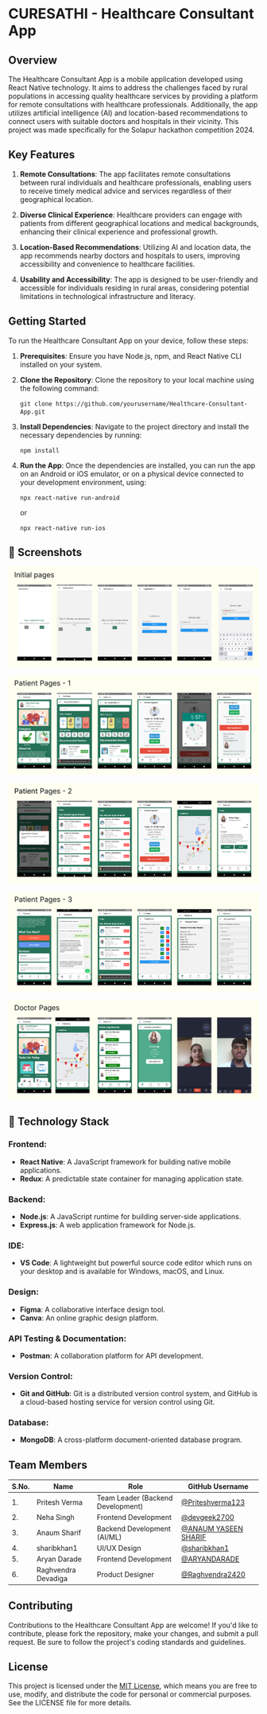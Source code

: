 # CURESATHI - Healthcare Consultant App

## Overview

The Healthcare Consultant App is a mobile application developed using React Native technology. It aims to address the challenges faced by rural populations in accessing quality healthcare services by providing a platform for remote consultations with healthcare professionals. Additionally, the app utilizes artificial intelligence (AI) and location-based recommendations to connect users with suitable doctors and hospitals in their vicinity. This project was made specifically for the Solapur hackathon competition 2024.

## Key Features

1. **Remote Consultations**: The app facilitates remote consultations between rural individuals and healthcare professionals, enabling users to receive timely medical advice and services regardless of their geographical location.

2. **Diverse Clinical Experience**: Healthcare providers can engage with patients from different geographical locations and medical backgrounds, enhancing their clinical experience and professional growth.

3. **Location-Based Recommendations**: Utilizing AI and location data, the app recommends nearby doctors and hospitals to users, improving accessibility and convenience to healthcare facilities.

4. **Usability and Accessibility**: The app is designed to be user-friendly and accessible for individuals residing in rural areas, considering potential limitations in technological infrastructure and literacy.

## Getting Started

To run the Healthcare Consultant App on your device, follow these steps:

1. **Prerequisites**: Ensure you have Node.js, npm, and React Native CLI installed on your system.

2. **Clone the Repository**: Clone the repository to your local machine using the following command:
   ```
   git clone https://github.com/yourusername/Healthcare-Consultant-App.git
   ```

3. **Install Dependencies**: Navigate to the project directory and install the necessary dependencies by running:
   ```
   npm install
   ```

4. **Run the App**: Once the dependencies are installed, you can run the app on an Android or iOS emulator, or on a physical device connected to your development environment, using:
   ```
   npx react-native run-android
   ```
   or
   ```
   npx react-native run-ios
   ```
## 🔗 Screenshots

![App Screenshot](https://github.com/devgeek2700/CURESATHI-Healthcare-Consultatant-App/blob/main/Images/o1.png?raw=true)


![App Screenshot](https://github.com/devgeek2700/CURESATHI-Healthcare-Consultatant-App/blob/main/Images/o2.png?raw=true)


![App Screenshot](https://github.com/devgeek2700/CURESATHI-Healthcare-Consultatant-App/blob/main/Images/o3.png?raw=true)


![App Screenshot](https://github.com/devgeek2700/CURESATHI-Healthcare-Consultatant-App/blob/main/Images/o4.png?raw=true)


![App Screenshot](https://github.com/devgeek2700/CURESATHI-Healthcare-Consultatant-App/blob/main/Images/o5.png?raw=true)

## 🔗 Technology Stack

### Frontend:
- **React Native**: A JavaScript framework for building native mobile applications.
- **Redux**: A predictable state container for managing application state.

### Backend:
- **Node.js**: A JavaScript runtime for building server-side applications.
- **Express.js**: A web application framework for Node.js.

### IDE:
- **VS Code**: A lightweight but powerful source code editor which runs on your desktop and is available for Windows, macOS, and Linux.

### Design:
- **Figma**: A collaborative interface design tool.
- **Canva**: An online graphic design platform.

### API Testing & Documentation:
- **Postman**: A collaboration platform for API development.

### Version Control:
- **Git and GitHub**: Git is a distributed version control system, and GitHub is a cloud-based hosting service for version control using Git.

### Database:
- **MongoDB**: A cross-platform document-oriented database program.

## Team Members

| S.No. | Name                      | Role                              | GitHub Username      |
|-------|---------------------------|-----------------------------------|----------------------|
| 1.    | Pritesh Verma             | Team Leader (Backend Development) | [@Priteshverma123](https://github.com/Priteshverma123) |
| 2.    | Neha Singh                | Frontend Development              | [@devgeek2700](https://github.com/devgeek2700)  |
| 3.    | Anaum Sharif              | Backend Development (AI/ML)       | [@ANAUM YASEEN SHARIF](https://github.com/anaumsharif) |
| 4.    | sharibkhan1               | UI/UX Design                      | [@sharibkhan1](https://github.com/sharibkhan1) |
| 5.    | Aryan Darade              | Frontend Development              | [@ARYANDARADE](https://github.com/ARYANDARADE)  |
| 6.    | Raghvendra Devadiga       | Product Designer                  | [@Raghvendra2420](https://github.com/Raghvendra2420) |




## Contributing

Contributions to the Healthcare Consultant App are welcome! If you'd like to contribute, please fork the repository, make your changes, and submit a pull request. Be sure to follow the project's coding standards and guidelines.

## License

This project is licensed under the [MIT License](LICENSE), which means you are free to use, modify, and distribute the code for personal or commercial purposes. See the LICENSE file for more details.

